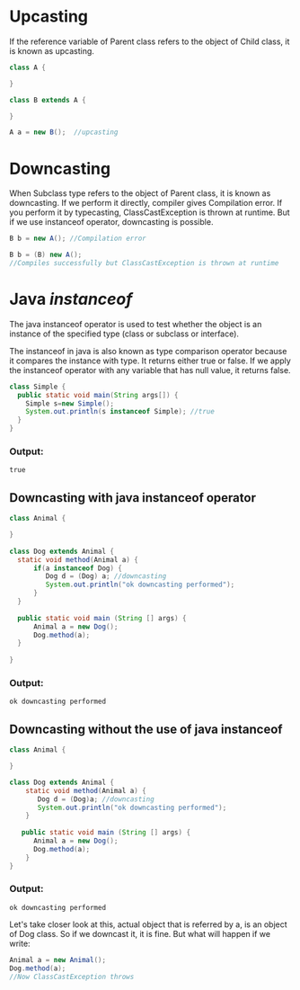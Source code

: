 # Upcasting
If the reference variable of Parent class refers to the object of Child class, it is known as upcasting.

```java
class A {

}  

class B extends A {

}  

A a = new B();  //upcasting  
```

# Downcasting 
When Subclass type refers to the object of Parent class, it is known as downcasting. If we perform it directly, compiler gives Compilation error. If you perform it by typecasting, ClassCastException is thrown at runtime. But if we use instanceof operator, downcasting is possible.

```java
B b = new A(); //Compilation error  

B b = (B) new A(); 
//Compiles successfully but ClassCastException is thrown at runtime    
```

# Java *instanceof*
The java instanceof operator is used to test whether the object is an instance of the specified type (class or subclass or interface).

The instanceof in java is also known as type comparison operator because it compares the instance with type. It returns either true or false. If we apply the instanceof operator with any variable that has null value, it returns false.

```java
class Simple {  
  public static void main(String args[]) {  
    Simple s=new Simple();  
    System.out.println(s instanceof Simple); //true  
  }  
} 
```

### Output:
```
true
```

## Downcasting with java instanceof operator

```java
class Animal { 

}  
  
class Dog extends Animal {  
  static void method(Animal a) {  
      if(a instanceof Dog) {  
         Dog d = (Dog) a; //downcasting  
         System.out.println("ok downcasting performed");  
      }  
  }  
   
  public static void main (String [] args) {  
      Animal a = new Dog();  
      Dog.method(a);  
  }  
    
}  
```

### Output:
```
ok downcasting performed
```

## Downcasting without the use of java instanceof

```java
class Animal { 

}  

class Dog extends Animal {  
    static void method(Animal a) {  
       Dog d = (Dog)a; //downcasting  
       System.out.println("ok downcasting performed");  
    }  
    
   public static void main (String [] args) {  
      Animal a = new Dog();  
      Dog.method(a);  
    }  
}  
```

### Output:
```
ok downcasting performed
```

Let's take closer look at this, actual object that is referred by a, is an object of Dog class. So if we downcast it, it is fine. But what will happen if we write:

```java
Animal a = new Animal();  
Dog.method(a);  
//Now ClassCastException throws  
```
